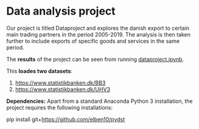 # Data analysis project

Our project is titled Dataproject and explores the danish export to certain main trading partners in the period 2005-2019. The analysis is then taken further to include exports of specific goods and services in the same period.   

The **results** of the project can be seen from running [dataproject.ipynb](dataproject.ipynb).

This **loades two datasets**:

1. https://www.statistikbanken.dk/BB3
2. https://www.statistikbanken.dk/UHV3

**Dependencies:** Apart from a standard Anaconda Python 3 installation, the project requires the following installations:

pip install git+https://github.com/elben10/pydst
